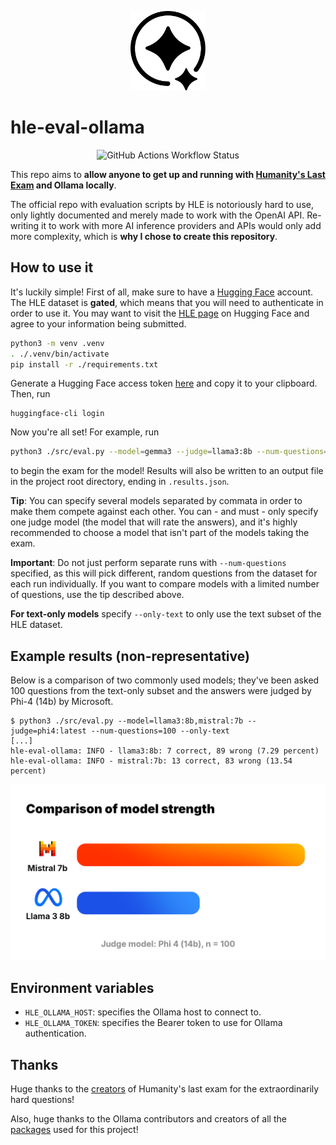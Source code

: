 <p align="center">
    <img src="./images/hle_logo.png" width=120>
</p>

# hle-eval-ollama

<p align="center">
    <img alt="GitHub Actions Workflow Status" src="https://img.shields.io/github/actions/workflow/status/mags0ft/hle-eval-ollama/pylint.yml?style=for-the-badge&logo=python&labelColor=%231e1e1e" />
</p>

This repo aims to **allow anyone to get up and running with [Humanity's Last Exam](https://lastexam.ai/) and Ollama locally**.

The official repo with evaluation scripts by HLE is notoriously hard to use, only lightly documented and merely made to work with the OpenAI API. Re-writing it to work with more AI inference providers and APIs would only add more complexity, which is **why I chose to create this repository**.

## How to use it

It's luckily simple! First of all, make sure to have a [Hugging Face](https://huggingface.co/) account. The HLE dataset is **gated**, which means that you will need to authenticate in order to use it. You may want to visit the [HLE page](https://huggingface.co/datasets/cais/hle) on Hugging Face and agree to your information being submitted.

```bash
python3 -m venv .venv
. ./.venv/bin/activate
pip install -r ./requirements.txt
```

Generate a Hugging Face access token [here](https://huggingface.co/settings/tokens) and copy it to your clipboard.
Then, run

```
huggingface-cli login
```

Now you're all set! For example, run

```bash
python3 ./src/eval.py --model=gemma3 --judge=llama3:8b --num-questions=150
```

to begin the exam for the model! Results will also be written to an output file in the project root directory, ending in `.results.json`.

**Tip**: You can specify several models separated by commata in order to make them compete against each other. You can - and must - only specify one judge model (the model that will rate the answers), and it's highly recommended to choose a model that isn't part of the models taking the exam.

**Important**: Do not just perform separate runs with `--num-questions` specified, as this will pick different, random questions from the dataset for each run individually. If you want to compare models with a limited number of questions, use the tip described above.

**For text-only models** specify `--only-text` to only use the text subset of the HLE dataset.

## Example results (non-representative)

Below is a comparison of two commonly used models; they've been asked 100 questions from the text-only subset and the answers were judged by Phi-4 (14b) by Microsoft.

```
$ python3 ./src/eval.py --model=llama3:8b,mistral:7b --judge=phi4:latest --num-questions=100 --only-text
[...]
hle-eval-ollama: INFO - llama3:8b: 7 correct, 89 wrong (7.29 percent)
hle-eval-ollama: INFO - mistral:7b: 13 correct, 83 wrong (13.54 percent)
```

![Image comparing these results visually in a bar diagram.](./images/comparison.png)

## Environment variables

- `HLE_OLLAMA_HOST`: specifies the Ollama host to connect to.
- `HLE_OLLAMA_TOKEN`: specifies the Bearer token to use for Ollama authentication.

## Thanks

Huge thanks to the [creators](https://github.com/centerforaisafety/hle/blob/main/citation.txt) of Humanity's last exam for the extraordinarily hard questions!

Also, huge thanks to the Ollama contributors and creators of all the [packages](./requirements.txt) used for this project!
